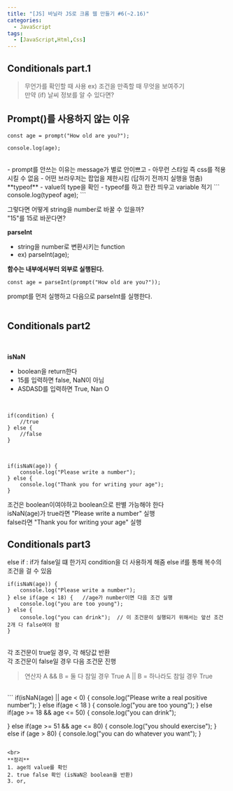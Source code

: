 ```yaml
---
title: "[JS] 바닐라 JS로 크롬 웹 만들기 #6(~2.16)"
categories:
  - JavaScript
tags: 
  - [JavaScript,Html,Css]
---
```


## Conditionals part.1
> 무언가를 확인할 때 사용 
ex) 조건을 만족할 때 무엇을 보여주기 <br>
만약 (if) 날씨 정보를 알 수 있다면?

## Prompt()를 사용하지 않는 이유
```
const age = prompt("How old are you?");

console.log(age);
```
<br>
- prompt를 안쓰는 이유는 message가 별로 안이쁘고
- 아무런 스타일 즉 css를 적용시킬 수 없음
- 어떤 브라우저는 팝업을 제한시킴 (답하기 전까지 실행을 멈춤)

<br>
**typeof**
- value의 type을 확인
- typeof를 하고 한칸 띄우고 variable 적기
```
console.log(typeof age);
```
<br>

그렇다면 어떻게 string을 number로 바꿀 수 있을까?<br>
"15"를 15로 바꾼다면? <br>

**parseInt**
- string을 number로 변환시키는 function
- ex) parseInt(age);

**함수는 내부에서부터 외부로 실행된다.** <br>
```
const age = parseInt(prompt("How old are you?"));
```
prompt를 먼저 실행하고 다음으로 parseInt를 실행한다. 
<br><br>

## Conditionals part2
<br>

**isNaN**
- boolean을 return한다 
- 15를 입력하면 false, NaN이 아님
- ASDASD를 입력하면 True, Nan O

<br>

```
if(condition) {
    //true
} else {
    //false
}
```
<br>

```
if(isNaN(age)) {
    console.log("Please write a number");
} else {
    console.log("Thank you for writing your age");
}
```
조건은 boolean이여야하고 boolean으로 판별 가능해야 한다 <br>
isNaN(age)가 true라면 "Please write a number" 실행 <br>
false라면 "Thank you for writing your age" 실행 <br>


## Conditionals part3

else if : if가 false일 떄 한가지 condition을 더 사용하게 해줌
else if를 통해 복수의 조건을 걸 수 있음
```
if(isNaN(age)) {
    console.log("Please write a number");
} else if(age < 18) {   //age가 number이면 다음 조건 실행
    console.log("you are too young");
} else {
    console.log("you can drink");  // 이 조건문이 실행되기 위해서는 앞선 조건 2개 다 false여야 함 
}
```
<br>
각 조건문이 true일 경우, 각 해당값 반환 <br>
각 조건문이 false일 경우 다음 조건문 진행

> 연산자
> A && B = 둘 다 참일 경우 True
> A || B = 하나라도 참일 경우 True

<br>
```
if(isNaN(age) || age < 0) {
    console.log("Please write a real positive number");
} else if(age < 18 ) {   
    console.log("you are too young");
} else if(age >= 18 && age <= 50) {
    console.log("you can drink");  

} else if(age >= 51 && age <= 80) {
    console.log("you should exercise");
} else if (age > 80) {
    console.log("you can do whatever you want");
}
```

<br>
**정리**
1. age의 value를 확인
2. true false 확인 (isNaN은 boolean을 반환)
3. or, 
